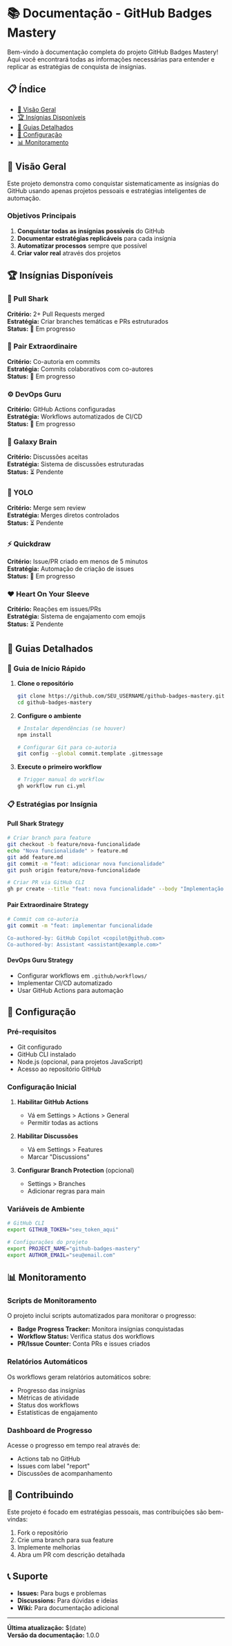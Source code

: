 # 📚 Documentação - GitHub Badges Mastery

Bem-vindo à documentação completa do projeto GitHub Badges Mastery! Aqui você encontrará todas as informações necessárias para entender e replicar as estratégias de conquista de insígnias.

## 📋 Índice

- [🎯 Visão Geral](#-visão-geral)
- [🏆 Insígnias Disponíveis](#-insígnias-disponíveis)
- [📖 Guias Detalhados](#-guias-detalhados)
- [🔧 Configuração](#-configuração)
- [📊 Monitoramento](#-monitoramento)

## 🎯 Visão Geral

Este projeto demonstra como conquistar sistematicamente as insígnias do GitHub usando apenas projetos pessoais e estratégias inteligentes de automação.

### Objetivos Principais

1. **Conquistar todas as insígnias possíveis** do GitHub
2. **Documentar estratégias replicáveis** para cada insígnia
3. **Automatizar processos** sempre que possível
4. **Criar valor real** através dos projetos

## 🏆 Insígnias Disponíveis

### 🦈 Pull Shark
**Critério:** 2+ Pull Requests merged  
**Estratégia:** Criar branches temáticas e PRs estruturados  
**Status:** 🔄 Em progresso

### 👥 Pair Extraordinaire  
**Critério:** Co-autoria em commits  
**Estratégia:** Commits colaborativos com co-autores  
**Status:** 🔄 Em progresso

### ⚙️ DevOps Guru
**Critério:** GitHub Actions configuradas  
**Estratégia:** Workflows automatizados de CI/CD  
**Status:** 🔄 Em progresso

### 🧠 Galaxy Brain
**Critério:** Discussões aceitas  
**Estratégia:** Sistema de discussões estruturadas  
**Status:** ⏳ Pendente

### 🎲 YOLO
**Critério:** Merge sem review  
**Estratégia:** Merges diretos controlados  
**Status:** ⏳ Pendente

### ⚡ Quickdraw
**Critério:** Issue/PR criado em menos de 5 minutos  
**Estratégia:** Automação de criação de issues  
**Status:** 🔄 Em progresso

### ❤️ Heart On Your Sleeve
**Critério:** Reações em issues/PRs  
**Estratégia:** Sistema de engajamento com emojis  
**Status:** ⏳ Pendente

## 📖 Guias Detalhados

### 🚀 Guia de Início Rápido

1. **Clone o repositório**
   ```bash
   git clone https://github.com/SEU_USERNAME/github-badges-mastery.git
   cd github-badges-mastery
   ```

2. **Configure o ambiente**
   ```bash
   # Instalar dependências (se houver)
   npm install
   
   # Configurar Git para co-autoria
   git config --global commit.template .gitmessage
   ```

3. **Execute o primeiro workflow**
   ```bash
   # Trigger manual do workflow
   gh workflow run ci.yml
   ```

### 📋 Estratégias por Insígnia

#### Pull Shark Strategy
```bash
# Criar branch para feature
git checkout -b feature/nova-funcionalidade
echo "Nova funcionalidade" > feature.md
git add feature.md
git commit -m "feat: adicionar nova funcionalidade"
git push origin feature/nova-funcionalidade

# Criar PR via GitHub CLI
gh pr create --title "feat: nova funcionalidade" --body "Implementação de nova funcionalidade"
```

#### Pair Extraordinaire Strategy
```bash
# Commit com co-autoria
git commit -m "feat: implementar funcionalidade

Co-authored-by: GitHub Copilot <copilot@github.com>
Co-authored-by: Assistant <assistant@example.com>"
```

#### DevOps Guru Strategy
- Configurar workflows em `.github/workflows/`
- Implementar CI/CD automatizado
- Usar GitHub Actions para automação

## 🔧 Configuração

### Pré-requisitos

- Git configurado
- GitHub CLI instalado
- Node.js (opcional, para projetos JavaScript)
- Acesso ao repositório GitHub

### Configuração Inicial

1. **Habilitar GitHub Actions**
   - Vá em Settings > Actions > General
   - Permitir todas as actions

2. **Habilitar Discussões**
   - Vá em Settings > Features
   - Marcar "Discussions"

3. **Configurar Branch Protection** (opcional)
   - Settings > Branches
   - Adicionar regras para main

### Variáveis de Ambiente

```bash
# GitHub CLI
export GITHUB_TOKEN="seu_token_aqui"

# Configurações do projeto
export PROJECT_NAME="github-badges-mastery"
export AUTHOR_EMAIL="seu@email.com"
```

## 📊 Monitoramento

### Scripts de Monitoramento

O projeto inclui scripts automatizados para monitorar o progresso:

- **Badge Progress Tracker:** Monitora insígnias conquistadas
- **Workflow Status:** Verifica status dos workflows
- **PR/Issue Counter:** Conta PRs e issues criados

### Relatórios Automáticos

Os workflows geram relatórios automáticos sobre:
- Progresso das insígnias
- Métricas de atividade
- Status dos workflows
- Estatísticas de engajamento

### Dashboard de Progresso

Acesse o progresso em tempo real através de:
- Actions tab no GitHub
- Issues com label "report"
- Discussões de acompanhamento

## 🤝 Contribuindo

Este projeto é focado em estratégias pessoais, mas contribuições são bem-vindas:

1. Fork o repositório
2. Crie uma branch para sua feature
3. Implemente melhorias
4. Abra um PR com descrição detalhada

## 📞 Suporte

- **Issues:** Para bugs e problemas
- **Discussions:** Para dúvidas e ideias
- **Wiki:** Para documentação adicional

---

**Última atualização:** $(date)  
**Versão da documentação:** 1.0.0
